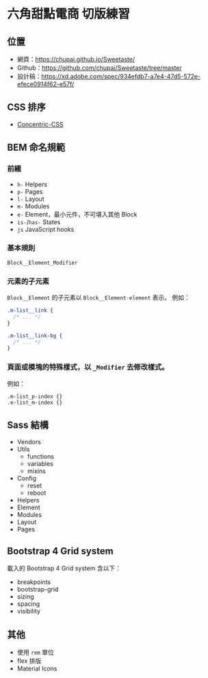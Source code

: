 # 六角甜點電商 切版練習

## 位置

- 網頁：https://chupai.github.io/Sweetaste/
- Github：https://github.com/chupai/Sweetaste/tree/master
- 設計稿：https://xd.adobe.com/spec/934efdb7-a7e4-47d5-572e-efece0914f62-e57f/

## CSS 排序

- [Concentric-CSS](https://github.com/brandon-rhodes/Concentric-CSS/blob/master/style3.css)

## BEM 命名規範

### 前綴

- `h-` Helpers
- `p-` Pages
- `l-` Layout
- `m-` Modules
- `e-` Element，最小元件，不可堪入其他 Block
- `is-`/`has-` States
- `js` JavaScript hooks


### 基本規則

`Block__Element_Modifier`

### 元素的子元素

`Block__Element` 的子元素以 `Block__Element-element` 表示。
例如：
```css
.m-list__link {
  /* ... */
}

.m-list__link-bg {
  /* ... */
}
```

### 頁面或模塊的特殊樣式，以 `_Modifier` 去修改樣式。
例如：
```
.m-list_p-index {}
.e-list_m-index {}
```

## Sass 結構

- Vendors
- Utils
  - functions
  - variables
  - mixins
- Config
  - reset
  - reboot
- Helpers
- Element
- Modules
- Layout
- Pages

## Bootstrap 4 Grid system

載入的 Bootstrap 4 Grid system 含以下：
- breakpoints
- bootstrap-grid
- sizing
- spacing
- visibility

## 其他

- 使用 `rem` 單位
- flex 排版
- Material Icons
